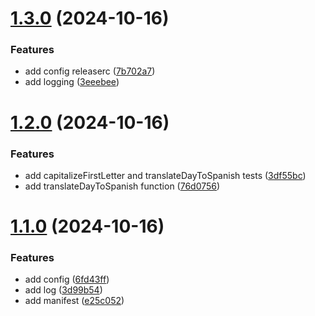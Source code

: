 # [1.3.0](https://github.com/jnrandres/utils-library/compare/v1.2.0...v1.3.0) (2024-10-16)


### Features

* add config releaserc ([7b702a7](https://github.com/jnrandres/utils-library/commit/7b702a78cb90dcf77aa20b47ccc0c517b0733eae))
* add logging ([3eeebee](https://github.com/jnrandres/utils-library/commit/3eeebee76b0133b13cb94c13dff2b52ebd9b7412))

# [1.2.0](https://github.com/jnrandres/utils-library/compare/v1.1.0...v1.2.0) (2024-10-16)


### Features

* add capitalizeFirstLetter and translateDayToSpanish tests ([3df55bc](https://github.com/jnrandres/utils-library/commit/3df55bce695bd061adc31d2c85646d45d49b96ac))
* add translateDayToSpanish function ([76d0756](https://github.com/jnrandres/utils-library/commit/76d075633b4b7123932f84dbf63b38783ac63c71))

# [1.1.0](https://github.com/jnrandres/utils-library/compare/v1.0.0...v1.1.0) (2024-10-16)


### Features

* add config ([6fd43ff](https://github.com/jnrandres/utils-library/commit/6fd43ff26ffb4dde83dc686a78af8210bd362965))
* add log ([3d99b54](https://github.com/jnrandres/utils-library/commit/3d99b5442975f18332e5dfb4164a1362fea51023))
* add manifest ([e25c052](https://github.com/jnrandres/utils-library/commit/e25c052d0630bf03c33846bb46be4fcb711d20b8))
